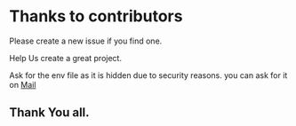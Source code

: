 <h1>Thanks to contributors</h1>

<p> Please create a new issue if you find one.</p>

<p> Help Us create a great project.</p>

<p> Ask for the env file as it is hidden due to security reasons. you can ask for it on <a href="tomail:ritesh.singla36@gmail.com">Mail</a> </p>

<h2> Thank You all.</h2>